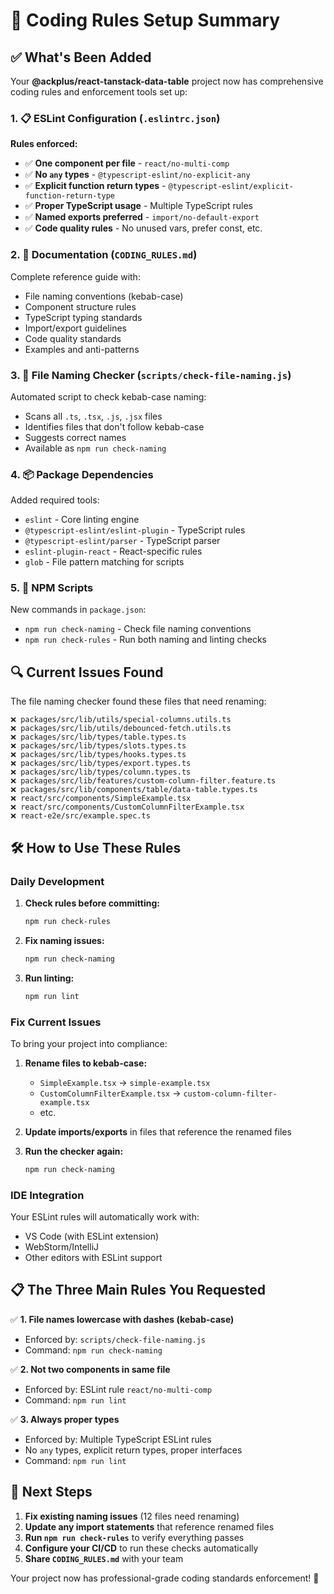 # 🎯 Coding Rules Setup Summary

## ✅ What's Been Added

Your **@ackplus/react-tanstack-data-table** project now has comprehensive coding rules and enforcement tools set up:

### 1. 📋 ESLint Configuration (`.eslintrc.json`)

**Rules enforced:**
- ✅ **One component per file** - `react/no-multi-comp`
- ✅ **No `any` types** - `@typescript-eslint/no-explicit-any`
- ✅ **Explicit function return types** - `@typescript-eslint/explicit-function-return-type`
- ✅ **Proper TypeScript usage** - Multiple TypeScript rules
- ✅ **Named exports preferred** - `import/no-default-export`
- ✅ **Code quality rules** - No unused vars, prefer const, etc.

### 2. 📝 Documentation (`CODING_RULES.md`)

Complete reference guide with:
- File naming conventions (kebab-case)
- Component structure rules  
- TypeScript typing standards
- Import/export guidelines
- Code quality standards
- Examples and anti-patterns

### 3. 🔧 File Naming Checker (`scripts/check-file-naming.js`)

Automated script to check kebab-case naming:
- Scans all `.ts`, `.tsx`, `.js`, `.jsx` files
- Identifies files that don't follow kebab-case
- Suggests correct names
- Available as `npm run check-naming`

### 4. 📦 Package Dependencies

Added required tools:
- `eslint` - Core linting engine  
- `@typescript-eslint/eslint-plugin` - TypeScript rules
- `@typescript-eslint/parser` - TypeScript parser
- `eslint-plugin-react` - React-specific rules
- `glob` - File pattern matching for scripts

### 5. 🚀 NPM Scripts

New commands in `package.json`:
- `npm run check-naming` - Check file naming conventions
- `npm run check-rules` - Run both naming and linting checks

## 🔍 Current Issues Found

The file naming checker found these files that need renaming:

```
❌ packages/src/lib/utils/special-columns.utils.ts
❌ packages/src/lib/utils/debounced-fetch.utils.ts  
❌ packages/src/lib/types/table.types.ts
❌ packages/src/lib/types/slots.types.ts
❌ packages/src/lib/types/hooks.types.ts
❌ packages/src/lib/types/export.types.ts
❌ packages/src/lib/types/column.types.ts
❌ packages/src/lib/features/custom-column-filter.feature.ts
❌ packages/src/lib/components/table/data-table.types.ts
❌ react/src/components/SimpleExample.tsx
❌ react/src/components/CustomColumnFilterExample.tsx
❌ react-e2e/src/example.spec.ts
```

## 🛠️ How to Use These Rules

### Daily Development

1. **Check rules before committing:**
   ```bash
   npm run check-rules
   ```

2. **Fix naming issues:**
   ```bash
   npm run check-naming
   ```

3. **Run linting:**
   ```bash
   npm run lint
   ```

### Fix Current Issues

To bring your project into compliance:

1. **Rename files to kebab-case:**
   - `SimpleExample.tsx` → `simple-example.tsx`
   - `CustomColumnFilterExample.tsx` → `custom-column-filter-example.tsx`
   - etc.

2. **Update imports/exports** in files that reference the renamed files

3. **Run the checker again:**
   ```bash
   npm run check-naming
   ```

### IDE Integration

Your ESLint rules will automatically work with:
- VS Code (with ESLint extension)
- WebStorm/IntelliJ
- Other editors with ESLint support

## 📋 The Three Main Rules You Requested

✅ **1. File names lowercase with dashes (kebab-case)**
- Enforced by: `scripts/check-file-naming.js`
- Command: `npm run check-naming`

✅ **2. Not two components in same file**
- Enforced by: ESLint rule `react/no-multi-comp`
- Command: `npm run lint`

✅ **3. Always proper types**
- Enforced by: Multiple TypeScript ESLint rules
- No `any` types, explicit return types, proper interfaces
- Command: `npm run lint`

## 🎯 Next Steps

1. **Fix existing naming issues** (12 files need renaming)
2. **Update any import statements** that reference renamed files
3. **Run `npm run check-rules`** to verify everything passes
4. **Configure your CI/CD** to run these checks automatically
5. **Share `CODING_RULES.md`** with your team

Your project now has professional-grade coding standards enforcement! 🚀 